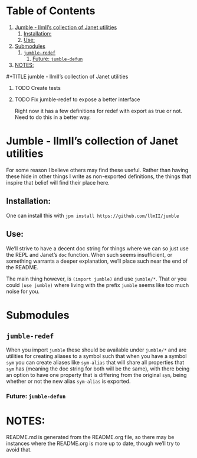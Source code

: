 
# Table of Contents

1.  [Jumble - llmII&rsquo;s collection of Janet utilities](#orga29bac1)
    1.  [Installation:](#org3b3129c)
    2.  [Use:](#org6d87b53)
2.  [Submodules](#orga01c7e8)
    1.  [`jumble-redef`](#orga680d85)
        1.  [Future: `jumble-defun`](#org19fcdf0)
3.  [NOTES:](#orgb4f264c)

\#+TITLE jumble - llmII&rsquo;s collection of Janet utilities

1.  TODO Create tests

2.  TODO Fix jumble-redef to expose a better interface

    Right now it has a few definitions for redef with export as true or not. Need
    to do this in a better way.


<a id="orga29bac1"></a>

# Jumble - llmII&rsquo;s collection of Janet utilities

For some reason I believe others may find these useful. Rather than having
these hide in other things I write as non-exported definitions, the things
that inspire that belief will find their place here.


<a id="org3b3129c"></a>

## Installation:

One can install this with `jpm install https://github.com/llmII/jumble`


<a id="org6d87b53"></a>

## Use:

We&rsquo;ll strive to have a decent doc string for things where we can so just use
the REPL and Janet&rsquo;s `doc` function. When such seems insufficient, or
something warrants a deeper explanation, we&rsquo;ll place such near the end of the
README.

The main thing however, is `(import jumble)` and use `jumble/*`. That or you
could `(use jumble)` where living with the prefix `jumble` seems like too much
noise for you.


<a id="orga01c7e8"></a>

# Submodules


<a id="orga680d85"></a>

## `jumble-redef`

When you import `jumble` these should be available under `jumble/*` and are
utilities for creating aliases to a symbol such that when you have a symbol
`sym` you can create aliases like `sym-alias` that will share all properties
that `sym` has (meaning the doc string for both will be the same), with there
being an option to have one property that is differing from the original
`sym`, being whether or not the new alias `sym-alias` is exported.


<a id="org19fcdf0"></a>

### Future: `jumble-defun`


<a id="orgb4f264c"></a>

# NOTES:

README.md is generated from the README.org file, so there may be instances
where the README.org is more up to date, though we&rsquo;ll try to avoid that.


